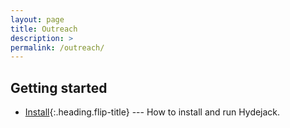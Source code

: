 ```yaml
---
layout: page
title: Outreach
description: >
permalink: /outreach/
---
```



## Getting started
* [Install]{:.heading.flip-title} --- How to install and run Hydejack.


[install]: 2023-01-29-knot_theory_intro.md